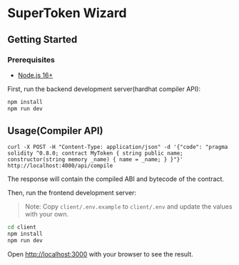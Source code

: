 # SuperToken Wizard

## Getting Started

### Prerequisites

- [Node.js 16+](https://nodejs.org/en/download/)

First, run the backend development server(hardhat compiler API):

```bash
npm install
npm run dev
```

## Usage(Compiler API)

```
curl -X POST -H "Content-Type: application/json" -d '{"code": "pragma solidity ^0.8.0; contract MyToken { string public name; constructor(string memory _name) { name = _name; } }"}' http://localhost:4000/api/compile
```

The response will contain the compiled ABI and bytecode of the contract.

Then, run the frontend development server:

> Note: Copy `client/.env.example` to `client/.env` and update the values with your own.

```bash
cd client
npm install
npm run dev
```

Open [http://localhost:3000](http://localhost:3000) with your browser to see the result.
